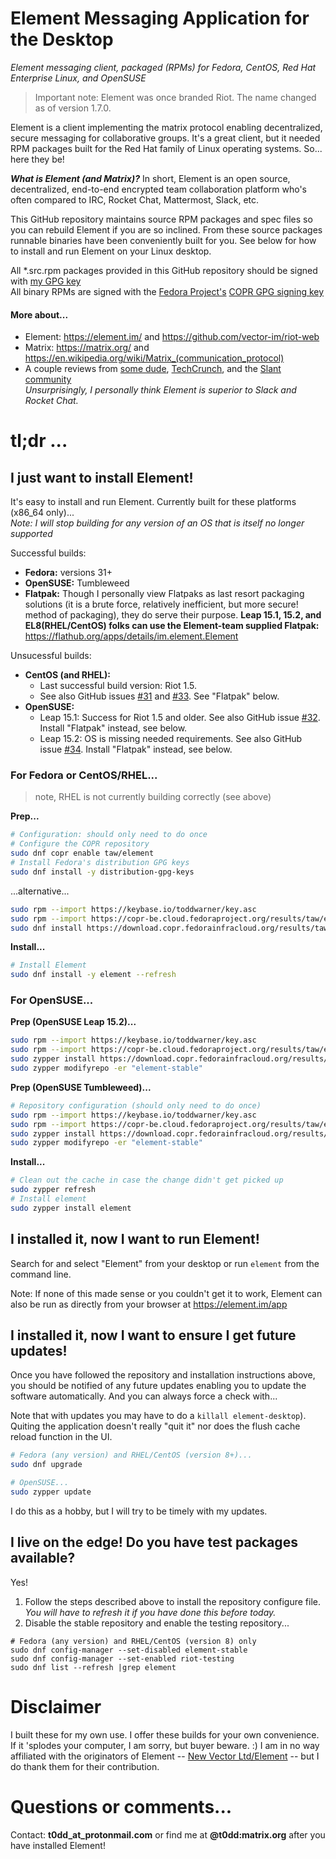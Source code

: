 # Element Messaging Application for the Desktop

_Element messaging client, packaged (RPMs) for Fedora, CentOS, Red Hat Enterprise Linux, and OpenSUSE_

> Important note: Element was once branded Riot. The name changed as of version 1.7.0.

Element is a client implementing the matrix protocol enabling decentralized, secure messaging for collaborative groups. It's a great client, but it needed RPM packages built for the Red Hat family of Linux operating systems. So... here they be!

_**What is Element (and Matrix)?**_ In short, Element is an open source, decentralized, end-to-end encrypted team collaboration platform who's often compared to IRC, Rocket Chat, Mattermost, Slack, etc.

This GitHub repository maintains source RPM packages and spec files so you can rebuild Element if you are so inclined. From these source packages runnable binaries have been conveniently built for you. See below for how to install and run Element on your Linux desktop.

All \*.src.rpm packages provided in this GitHub repository should be signed with [my GPG key](https://keybase.io/toddwarner/key.asc)<br />All binary RPMs are signed with the [Fedora Project's](https://fedoraproject.org/) [COPR GPG signing key](https://copr-be.cloud.fedoraproject.org/results/taw/element/pubkey.gpg)

#### More about...

* Element: <https://element.im/> and <https://github.com/vector-im/riot-web>
* Matrix: <https://matrix.org/> and <https://en.wikipedia.org/wiki/Matrix_(communication_protocol)>
* A couple reviews from [some dude](http://www.1500wordmtu.com/2016/slack-no-more-why-you-should-use-riotim-and-matrixorg), [TechCrunch](https://techcrunch.com/2016/09/19/riot-wants-to-be-like-slack-but-with-the-flexibility-of-an-underlying-open-source-platform/), and the [Slant community](https://www.slant.co/options/12764/~matrix-review)<br />_Unsurprisingly, I personally think Element is superior to Slack and Rocket Chat._

# tl;dr ...

## I just want to install Element!

It's easy to install and run Element. Currently built for these platforms (x86\_64 only)...  
_Note: I will stop building for any version of an OS that is itself no longer supported_

Successful builds:
* **Fedora:** versions 31+
* **OpenSUSE:** Tumbleweed
* **Flatpak:** Though I personally view Flatpaks as last resort packaging solutions (it is a brute force, relatively inefficient, but more secure! method of packaging), they do serve their purpose. **Leap 15.1, 15.2, and EL8(RHEL/CentOS) folks can use the Element-team supplied Flatpak:** <https://flathub.org/apps/details/im.element.Element>

Unsucessful builds:
* **CentOS (and RHEL):**
  - Last successful build version: Riot 1.5.
  - See also GitHub issues [#31](https://github.com/taw00/riot-rpm/issues/31) and [#33](https://github.com/taw00/riot-rpm/issues/33). See "Flatpak" below.
* **OpenSUSE:**
  - Leap 15.1: Success for Riot 1.5 and older. See also GitHub issue [#32](https://github.com/taw00/riot-rpm/issues/32). Install "Flatpak" instead, see below.
  - Leap 15.2: OS is missing needed requirements. See also GitHub issue [#34](https://github.com/taw00/riot-rpm/issues/34). Install "Flatpak" instead, see below.

### For Fedora or CentOS/RHEL...

> note, RHEL is not currently building correctly (see above)

**Prep...**
```bash
# Configuration: should only need to do once
# Configure the COPR repository
sudo dnf copr enable taw/element
# Install Fedora's distribution GPG keys
sudo dnf install -y distribution-gpg-keys
```
...alternative...
```bash
sudo rpm --import https://keybase.io/toddwarner/key.asc
sudo rpm --import https://copr-be.cloud.fedoraproject.org/results/taw/element/pubkey.gpg
sudo dnf install https://download.copr.fedorainfracloud.org/results/taw/element/fedora-32-x86_64/01558173-toddpkgs-element-repo/toddpkgs-element-repo-1.7-1.fc32.taw.noarch.rpm
```
**Install...**
```bash
# Install Element
sudo dnf install -y element --refresh
```

### For OpenSUSE...

**Prep (OpenSUSE Leap 15.2)...**
```bash
sudo rpm --import https://keybase.io/toddwarner/key.asc
sudo rpm --import https://copr-be.cloud.fedoraproject.org/results/taw/element/pubkey.gpg
sudo zypper install https://download.copr.fedorainfracloud.org/results/taw/element/opensuse-leap-15.2-x86_64/01558173-toddpkgs-element-repo/toddpkgs-element-repo-1.7-1.suse.lp152.taw.noarch.rpm
sudo zypper modifyrepo -er "element-stable"
```

**Prep (OpenSUSE Tumbleweed)...**
```bash
# Repository configuration (should only need to do once)
sudo rpm --import https://keybase.io/toddwarner/key.asc
sudo rpm --import https://copr-be.cloud.fedoraproject.org/results/taw/element/pubkey.gpg
sudo zypper install https://download.copr.fedorainfracloud.org/results/taw/element/opensuse-tumbleweed-x86_64/01558173-toddpkgs-element-repo/toddpkgs-element-repo-1.7-1.suse.tw.taw.noarch.rpm
sudo zypper modifyrepo -er "element-stable"
```

**Install...**
```bash
# Clean out the cache in case the change didn't get picked up
sudo zypper refresh
# Install element
sudo zypper install element
```

## I installed it, now I want to run Element!

Search for and select "Element" from your desktop or run `element` from the command line.

Note: If none of this made sense or you couldn't get it to work, Element can also be run as directly from your browser at <https://element.im/app>

## I installed it, now I want to ensure I get future updates!

Once you have followed the repository and installation instructions above, you should be notified of any future updates enabling you to update the software automatically. And you can always force a check with...

Note that with updates you may have to do a `killall element-desktop`). Quiting the application doesn't really "quit it" nor does the flush cache reload function in the UI.

```bash
# Fedora (any version) and RHEL/CentOS (version 8+)...
sudo dnf upgrade
```
<!--
```bash
# CentOS or RHEL version 7...
sudo yum update
```
-->
```bash
# OpenSUSE...
sudo zypper update
```

I do this as a hobby, but I will try to be timely with my updates.

## I live on the edge! Do you have test packages available?

Yes!

1. Follow the steps described above to install the repository configure file.  
   _You will have to refresh it if you have done this before today._
2. Disable the stable repository and enable the testing repository...
```
# Fedora (any version) and RHEL/CentOS (version 8) only
sudo dnf config-manager --set-disabled element-stable
sudo dnf config-manager --set-enabled riot-testing
sudo dnf list --refresh |grep element
```


# Disclaimer

I built these for my own use. I offer these builds for your own convenience. If it 'splodes your computer, I am sorry, but buyer beware. :) I am in no way affiliated with the originators of Element -- [New Vector Ltd/Element](https://element.im/) -- but I do thank them for their contribution.

# Questions or comments...

Contact: **t0dd_at_protonmail.com** or find me at **@t0dd:matrix.org** after you have installed Element!
